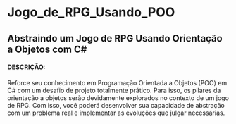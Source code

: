 # Jogo_de_RPG_Usando_POO
## Abstraindo um Jogo de RPG Usando Orientação a Objetos com C#
#### DESCRIÇÃO:
Reforce seu conhecimento em Programação Orientada a Objetos (POO) em C# com um desafio de projeto totalmente prático. Para isso, os pilares da orientação a objetos serão devidamente explorados no contexto de um jogo de RPG. Com isso, você poderá desenvolver sua capacidade de abstração com um problema real e implementar as evoluções que julgar necessárias.
